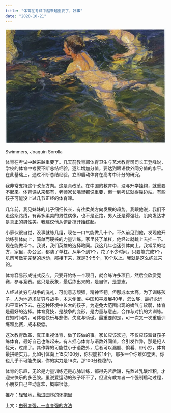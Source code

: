 ```yaml
---
title: "体育在考试中越来越重要了，好事"
date: "2020-10-21"
---
```


![连岳文章](images/连岳文章picture-26.jpg)

Swimmers, Joaquín Sorolla

  

体育在考试中越来越重要了。几天前教育部体育卫生与艺术教育司司长王登峰说，学校的体育中考要不断总结经验，逐年增加分值，要达到跟语数外同分值的水平。在此基础上，通过不断总结经验，立即启动体育在高考中计分的研究。

  

我非常支持这个改革方向。这是真改革。在中国的教育中，没与升学挂钩，就重要不起来。体育课从来都有，老师家长嘴里都说重要，但一到考试就得靠边站。有些孩子可能没上过几节正经的体育课。

  

几年前，我见妹妹的儿子细细长长，有往柔美方向发展的趋势。我跟他说，我们不走这条路线，有再多柔美的男性偶像，也不是正路，男人还是得强壮，肌肉发达才是真正的男性美。我建议他从俯卧撑开始练起。

  

小家伙很自觉，没事就练几组，现在一口气能做几十个。不久前见到他，发现他开始练引体向上，简单而硬核的力量训练。家里装了单杠，他经过就跳上去挂一下。现在能做半个。我说，我们英雄的选择略同。我这几年也迷引体向上。我常呆的地方，家里，办公室，都装了单杠。从半个到1个，花了不少时间。只要能完成1个，肌肉可做完完整的运动，那接下来，就是3个5个，10个以上。我就是这么练过来的。

  

体育容易形成链式反应，只要开始练一个项目，就会练许多项目，然后会欣赏竞赛，参与竞赛。这只是表象，最后练出来的，是自律，是意志。

  

人经过贫穷与战争的洗礼，可能意志顽强，精神坚韧。但那成本太高。为了训练孩子，人为地追求贫穷与战争，本末倒置。中国和平发展40年，怎么够，最好永远和平富裕下去。在这种环境中长大的孩子，为避免大范围出现的娇气与软弱，体育是最好的选择。体育竞技，是战争的变形，是力量与意志，合作与对抗的大训练。在短时间内，可体验快乐与悲伤，失意与骄傲。最重要的是，可一次又一次重启训练和比赛，成本极低。

  

这次教育改革，真正重视体育，做了该做的事。家长应该欢迎，不仅应该监督孩子练体育，最好自己也练起来。有人担心体育与语数外同值，会引发作弊，那是杞人忧天，过虑了。其作弊的可能性小于语数外，后者可以漏题、偷看、带小抄，体育最拼硬实力。比如引体向上15次100分，你只能拉14个，那多一个你难如登天。你也几乎不可能失误，你的实力是16次，那100分稳稳的。

  

体育的乐趣，无论是力量训练还是心肺训练，都得先苦后甜，先熬过乳酸堆积，才迎来快乐的多巴胺。虽说爱运动的孩子坏不了，但没有教育者一个强制启动过程，小朋友自己主动喜欢，概率很低。

  

推荐：[轻轻地，融进园林的怀抱里](http://mp.weixin.qq.com/s?__biz=MjM5NDU0Mjk2MQ==&mid=2651651127&idx=2&sn=009806bd3d957bb494c1f8a82b00174a&chksm=bd7e78298a09f13f8b145c2b92c65160e6fe948aaf7a2e9db45a2db5951a8efc273b23130d9d&scene=21#wechat_redirect)  

上文：[由弱变强，一直变强的方法](http://mp.weixin.qq.com/s?__biz=MjM5NDU0Mjk2MQ==&mid=2651651127&idx=1&sn=9e0e583725cbf0d9cc7cfb1d929676f3&chksm=bd7e78298a09f13f8955dd6fdce779769dc0707312f9a27217c7abe9ddc8f9cff84f8396e184&scene=21#wechat_redirect)
